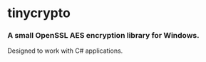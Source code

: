 tinycrypto
==========

### A small OpenSSL AES encryption library for Windows.
Designed to work with C# applications.
